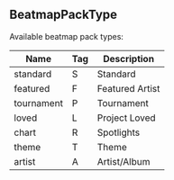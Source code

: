 ## BeatmapPackType

Available beatmap pack types:

Name       | Tag |  Description
---------- | --- |  -----------
standard   | S   |  Standard
featured   | F   |  Featured Artist
tournament | P   |  Tournament
loved      | L   |  Project Loved
chart      | R   |  Spotlights
theme      | T   |  Theme
artist     | A   |  Artist/Album
